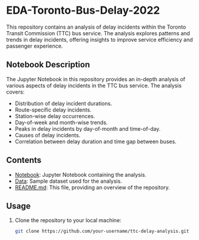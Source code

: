 # EDA-Toronto-Bus-Delay-2022

This repository contains an analysis of delay incidents within the Toronto Transit Commission (TTC) bus service. The analysis explores patterns and trends in delay incidents, offering insights to improve service efficiency and passenger experience.

## Notebook Description

The Jupyter Notebook in this repository provides an in-depth analysis of various aspects of delay incidents in the TTC bus service. The analysis covers:

- Distribution of delay incident durations.
- Route-specific delay incidents.
- Station-wise delay occurrences.
- Day-of-week and month-wise trends.
- Peaks in delay incidents by day-of-month and time-of-day.
- Causes of delay incidents.
- Correlation between delay duration and time gap between buses.

## Contents

- [Notebook](EDA-Toronto-Bus-Delay-2022.ipynb): Jupyter Notebook containing the analysis.
- [Data](ttc-bus-delay-data-2022.csv): Sample dataset used for the analysis.
- [README.md](README.md): This file, providing an overview of the repository.

## Usage

1. Clone the repository to your local machine:

   ```bash
   git clone https://github.com/your-username/ttc-delay-analysis.git
